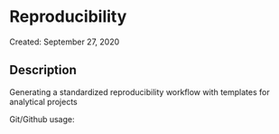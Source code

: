 # Reproducibility

Created: September 27, 2020

## Description

Generating a standardized reproducibility workflow with templates for analytical projects

Git/Github usage:
